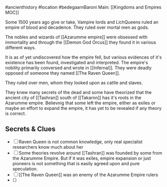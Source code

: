 #ancienthistory #location #bedegaarnBaroni 
Main: [[Kingdoms and Empires MOC]]


Some 1500 years ago give or take, Vampire lords and LichQueens ruled an empire of blood and decadence. They ruled over mortal men as gods.

The nobles and wizards of [[Azarumme empire]] were obsessed with immortality and through the [[Demon God Orcus]] they found it in various different ways.

It is as of yet undiscovered how the empire fell, but various evidences of it's existence has been found, investigated and interpreted. The empire's nobility primarily conversed and wrote in [[Infernal]]. They were deadly opposed of someone they named [[The Raven Queen]].

They ruled over men, whom they looked upon as cattle and slaves.

They knew many secrets of the dead and some have theorized that the ancient city of [[Tashran]] south of [[Takarnn]] has it's roots in the Azarumme empire. Believnig that some left the empire, either as exiles or maybe an effort to expand the empire, it has yet to be revealed if any theory is correct.

## Secrets & Clues

-  [ ] Raven Queen is not common knowledge, only real specialist researchers know much about her
-  [ ] Some theories revolve around [[Tashran]] was founded by some from the Azarumme Empire. But if it was exiles, empire expansion or just pioneers is not something that is easily agreed upon and pure speculation.
-  [ ] [[The Raven Queen]] was an enemy of the Azarumme Empire rulers
-  [ ] 